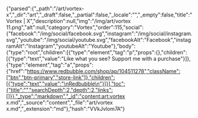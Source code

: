 {"parsed":{"_path":"/art/vortex-x","_dir":"art","_draft":false,"_partial":false,"_locale":"","_empty":false,"title":"Vortex | X","description":null,"img":"/img/art/vortex 11.png","alt":null,"category":"Vortex","order":115,"social":{"facebook":"/img/social/facebook.svg","instagram":"/img/social/instagram.svg","youtube":"/img/social/youtube.svg","facebookAlt":"Facebook","instagramAlt":"Instagram","youtubeAlt":"Youtube"},"body":{"type":"root","children":[{"type":"element","tag":"p","props":{},"children":[{"type":"text","value":"Like what you see? Support me with a purchase"}]},{"type":"element","tag":"a","props":{"href":"https://www.redbubble.com/shop/ap/104511278","className":["btn","btn-primary","store-link"]},"children":[{"type":"text","value":"\nRedbubble\n"}]}],"toc":{"title":"","searchDepth":2,"depth":2,"links":[]}},"_type":"markdown","_id":"content:art:vortex x.md","_source":"content","_file":"art/vortex x.md","_extension":"md"},"hash":"VVkJvlom7A"}